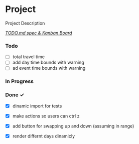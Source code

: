 # Project

Project Description

<em>[TODO.md spec & Kanban Board](https://bit.ly/3fCwKfM)</em>

### Todo

- [ ] total travel time  
- [ ] add day time bounds with warning  
- [ ] ad event time bounds with warning  

### In Progress


### Done ✓

- [x] dinamic import for tests  
- [x] make actions so users can ctrl z  
- [x] add button for swapping up and down (assuming in range)  
- [x] render differnt days dinamicly  

